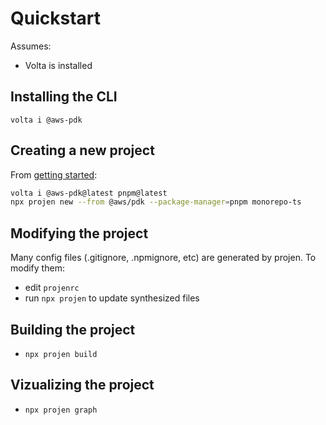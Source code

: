 # Quickstart

Assumes:

-   Volta is installed

## Installing the CLI

`volta i @aws-pdk`

## Creating a new project

From [getting started](https://aws.github.io/aws-pdk/getting_started/your_first_aws_pdk_project.html):

```sh
volta i @aws-pdk@latest pnpm@latest
npx projen new --from @aws/pdk --package-manager=pnpm monorepo-ts
```

## Modifying the project

Many config files (.gitignore, .npmignore, etc) are generated by projen. To modify them:

-   edit `projenrc`
-   run `npx projen` to update synthesized files

## Building the project

-   `npx projen build`

## Vizualizing the project

-   `npx projen graph`
